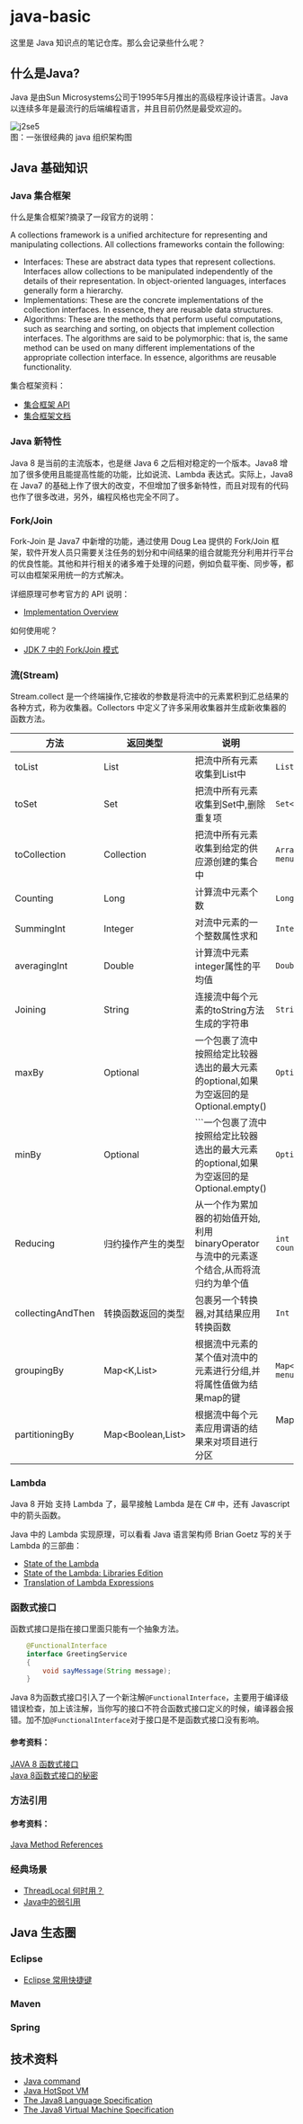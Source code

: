# java-basic
这里是 Java 知识点的笔记仓库。那么会记录些什么呢？

## 什么是Java?
Java 是由Sun Microsystems公司于1995年5月推出的高级程序设计语言。Java 以连续多年是最流行的后端编程语言，并且目前仍然是最受欢迎的。

![j2se5](./images/j2se5.gif)   
图：一张很经典的 java 组织架构图

## Java 基础知识
### Java 集合框架

什么是集合框架?摘录了一段官方的说明：

A collections framework is a unified architecture for representing and manipulating collections. All collections frameworks contain the following:

* Interfaces: These are abstract data types that represent collections. Interfaces allow collections to be manipulated independently of the details of their representation. In object-oriented languages, interfaces generally form a hierarchy.
* Implementations: These are the concrete implementations of the collection interfaces. In essence, they are reusable data structures.
* Algorithms: These are the methods that perform useful computations, such as searching and sorting, on objects that implement collection interfaces. The algorithms are said to be polymorphic: that is, the same method can be used on many different implementations of the appropriate collection interface. In essence, algorithms are reusable functionality.

集合框架资料： 
* [集合框架 API](https://docs.oracle.com/javase/8/docs/technotes/guides/collections/index.html)    
* [集合框架文档](https://docs.oracle.com/javase/tutorial/collections/intro/index.html)    

### Java 新特性
Java 8 是当前的主流版本，也是继 Java 6 之后相对稳定的一个版本。Java8 增加了很多使用且能提高性能的功能，比如说流、Lambda 表达式。实际上，Java8 在 Java7 的基础上作了很大的改变，不但增加了很多新特性，而且对现有的代码也作了很多改进，另外，编程风格也完全不同了。

### Fork/Join
Fork-Join 是 Java7 中新增的功能，通过使用 Doug Lea 提供的 Fork/Join 框架，软件开发人员只需要关注任务的划分和中间结果的组合就能充分利用并行平台的优良性能。其他和并行相关的诸多难于处理的问题，例如负载平衡、同步等，都可以由框架采用统一的方式解决。

详细原理可参考官方的 API 说明：     
* [Implementation Overview](./syntax-point/fork-join.md)    

如何使用呢？
* [JDK 7 中的 Fork/Join 模式](https://www.ibm.com/developerworks/cn/java/j-lo-forkjoin/)   

### 流(Stream)
Stream.collect 是一个终端操作,它接收的参数是将流中的元素累积到汇总结果的各种方式，称为收集器。Collectors 中定义了许多采用收集器并生成新收集器的函数方法。

|方法|返回类型|说明|示例|
|-------|----|---------|----------------|
|toList|List<T>|把流中所有元素收集到List中|```List<Menu> menus=Menu.getMenus.stream().collect(Collectors.toList())```|
|toSet|Set<T>|把流中所有元素收集到Set中,删除重复项|```Set<Menu> menus=Menu.getMenus.stream().collect(Collectors.toSet())```|
|toCollection|Collection<T>|把流中所有元素收集到给定的供应源创建的集合中|```ArrayList<Menu> menus=Menu.getMenus.stream().collect(Collectors.toCollection(ArrayList::new))```|
|Counting|Long|计算流中元素个数|```Long count=Menu.getMenus.stream().collect(counting)```|
|SummingInt|Integer|对流中元素的一个整数属性求和|```Integer count=Menu.getMenus.stream().collect(summingInt(Menu::getCalories))```|
|averagingInt|Double|计算流中元素integer属性的平均值|```Double averaging=Menu.getMenus.stream().collect(averagingInt(Menu::getCalories))```|
|Joining|String|连接流中每个元素的toString方法生成的字符串|```String name=Menu.getMenus.stream().map(Menu::getName).collect(joining(“, ”))```|
|maxBy|Optional<T>|一个包裹了流中按照给定比较器选出的最大元素的optional,如果为空返回的是Optional.empty()|```Optional<Menu> fattest=Menu.getMenus.stream().collect(maxBy(Menu::getCalories))```|
|minBy|Optional<T>|```一个包裹了流中按照给定比较器选出的最大元素的optional,如果为空返回的是Optional.empty()|```Optional<Menu> lessest=Menu.getMenus.stream().collect(minBy(Menu::getCalories))```|
|Reducing|归约操作产生的类型|从一个作为累加器的初始值开始,利用binaryOperator与流中的元素逐个结合,从而将流归约为单个值|```int count=Menu.getMenus.stream().collect(reducing(0,Menu::getCalories,Integer::sum))```|
|collectingAndThen|转换函数返回的类型|包裹另一个转换器,对其结果应用转换函数|```Int count=Menu.getMenus.stream().collect(collectingAndThen(toList(),List::size))```|
|groupingBy|Map<K,List<T>>|根据流中元素的某个值对流中的元素进行分组,并将属性值做为结果map的键|```Map<Type,List<Menu>> menuType=Menu.getMenus.stream().collect(groupingby(Menu::getType))```|
|partitioningBy|Map<Boolean,List<T>>|根据流中每个元素应用谓语的结果来对项目进行分区|Map<Boolean,List<Menu>> menuType=Menu.getMenus.stream().collect(partitioningBy(Menu::isType))```|
 
### Lambda
Java 8 开始 支持 Lambda 了，最早接触 Lambda 是在 C# 中，还有 Javascript 中的箭头函数。

Java 中的 Lambda 实现原理，可以看看 Java 语言架构师 Brian Goetz 写的关于 Lambda 的三部曲：
* [State of the Lambda](http://cr.openjdk.java.net/~briangoetz/lambda/lambda-state-final.html)       
* [State of the Lambda: Libraries Edition](http://cr.openjdk.java.net/~briangoetz/lambda/lambda-libraries-final.html)      
* [Translation of Lambda Expressions](http://cr.openjdk.java.net/~briangoetz/lambda/lambda-translation.html)     


### 函数式接口
函数式接口是指在接口里面只能有一个抽象方法。
```java
    @FunctionalInterface
    interface GreetingService
    {
        void sayMessage(String message);
    }
```
Java 8为函数式接口引入了一个新注解`@FunctionalInterface`，主要用于编译级错误检查，加上该注解，当你写的接口不符合函数式接口定义的时候，编译器会报错。加不加`@FunctionalInterface`对于接口是不是函数式接口没有影响。

#### 参考资料：
[JAVA 8 函数式接口](https://www.cnblogs.com/chenpi/p/5890144.html)      
[Java 8函数式接口的秘密](https://colobu.com/2014/10/28/secrets-of-java-8-functional-interface/)   

### 方法引用

#### 参考资料：
[Java Method References](https://www.javatpoint.com/java-8-method-reference)      

### 经典场景
 - [ThreadLocal 何时用？](./scene/threadlocal.md)    
 - [Java中的弱引用](./scene/java-reference.md)        

## Java 生态圈
### Eclipse
* [Eclipse 常用快捷键](eclipse.md)    

### Maven

### Spring


## 技术资料

* [Java command](https://docs.oracle.com/javase/8/docs/technotes/tools/unix/java.html)    
* [Java HotSpot VM](https://www.oracle.com/technetwork/java/javase/index-137495.html)     
* [The Java8 Language Specification](https://docs.oracle.com/javase/specs/jls/se8/html/index.html)     
* [The Java8 Virtual Machine Specification](https://docs.oracle.com/javase/specs/jvms/se8/html/index.html)     


